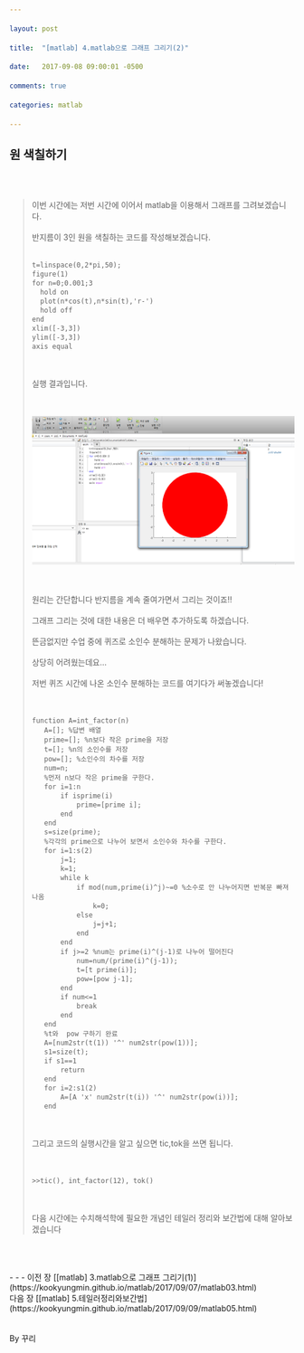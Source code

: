 ```yaml
---

layout: post

title:  "[matlab] 4.matlab으로 그래프 그리기(2)"

date:   2017-09-08 09:00:01 -0500

comments: true

categories: matlab

---
```


## 원 색칠하기

<br>
<br>

>이번 시간에는 저번 시간에 이어서 matlab을 이용해서 그래프를 그려보겠습니다.
><br>
><br>
>반지름이 3인 원을 색칠하는 코드를 작성해보겠습니다.
><br>
><br>
>
>```
>t=linspace(0,2*pi,50);
>figure(1)
>for n=0;0.001;3
>	hold on
>	plot(n*cos(t),n*sin(t),'r-')
>	hold off
>end
>xlim([-3,3])
>ylim([-3,3])
>axis equal
>```
>
><br>
><br>
>실행 결과입니다.
><br>
><br>
><br>
>
>![image](/image/matlab_img/matlab_14.png)
>
><br>
><br>
>원리는 간단합니다 반지름을 계속 줄여가면서 그리는 것이죠!!
><br>
><br>
>그래프 그리는 것에 대한 내용은 더 배우면 추가하도록 하겠습니다.
><br>
><br>
>뜬금없지만 수업 중에 퀴즈로 소인수 분해하는 문제가 나왔습니다.
><br>
><br>
>상당히 어려웠는데요...
><br>
><br>
>저번 퀴즈 시간에 나온 소인수 분해하는 코드를 여기다가 써놓겠습니다!
><br>
><br>
><br>
>
>```
>function A=int_factor(n)
>    A=[]; %답변 배열
>    prime=[]; %n보다 작은 prime을 저장
>    t=[]; %n의 소인수를 저장
>    pow=[]; %소인수의 차수를 저장
>    num=n;
>    %먼저 n보다 작은 prime을 구한다.
>    for i=1:n
>        if isprime(i)
>            prime=[prime i];
>        end
>    end
>    s=size(prime);
>    %각각의 prime으로 나누어 보면서 소인수와 차수를 구한다.
>    for i=1:s(2)
>        j=1;
>        k=1;
>        while k
>            if mod(num,prime(i)^j)~=0 %소수로 안 나누어지면 반복문 빠져나옴
>                k=0;
>            else
>                j=j+1;
>            end
>        end
>        if j>=2 %num는 prime(i)^(j-1)로 나누어 떨어진다
>            num=num/(prime(i)^(j-1));
>            t=[t prime(i)];
>            pow=[pow j-1];
>        end
>        if num<=1
>            break
>        end
>    end
>    %t와  pow 구하기 완료
>    A=[num2str(t(1)) '^' num2str(pow(1))];
>    s1=size(t);
>    if s1==1
>        return
>    end
>    for i=2:s1(2)
>        A=[A 'x' num2str(t(i)) '^' num2str(pow(i))];    
>    end
>```
>
><br>
><br>
>그리고 코드의 실행시간을 알고 싶으면 tic,tok을 쓰면 됩니다.
><br>
><br>
><br>
>
>```
> >>tic(), int_factor(12), tok()
>```
>
><br>
><br>
>다음 시간에는 수치해석학에 필요한 개념인 테일러 정리와 보간법에 대해 알아보겠습니다

<br>
<br>
<br>
- - -
이전 장 [[matlab] 3.matlab으로 그래프 그리기(1)](https://kookyungmin.github.io/matlab/2017/09/07/matlab03.html)
<br>
다음 장 [[matlab] 5.테일러정리와보간법](https://kookyungmin.github.io/matlab/2017/09/09/matlab05.html)
<br>
<br>
<br>
By 꾸리
